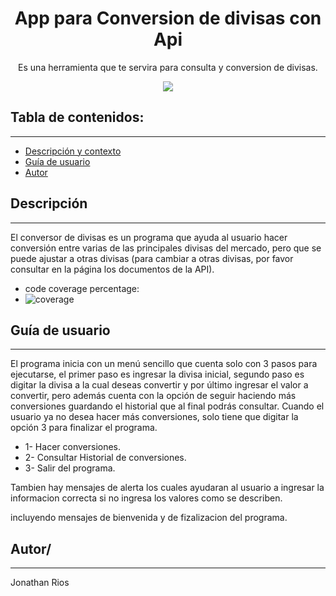
<h1 align="center">App para Conversion de divisas con Api</h1>
<p align="center"> Es una herramienta que te servira para consulta y conversion de divisas.</p>
<p align="center"><img src="https://img.freepik.com/vector-gratis/personas-que-llevan-signo-moneda-diferente_53876-66122.jpg?t=st=1732504682~exp=1732508282~hmac=b6d83e36efbd20850dfdbb3e35b1b932a889e7543ad9644476f43cfd8e91f627&w=740"/></p> 

## Tabla de contenidos:
---
- [Descripción y contexto](#Descripción)
- [Guía de usuario](#Guía-de-usuario)
- [Autor](#Autor)

## Descripción
---
El conversor de divisas es un programa que ayuda al usuario hacer conversión entre varias de las principales divisas del mercado, pero que se puede ajustar a otras divisas
(para cambiar a otras divisas, por favor consultar en la página los documentos de la API).
- code coverage percentage:
- ![coverage](https://img.shields.io/badge/coverage-60%25-yellowgreen)

## Guía de usuario
---
El programa inicia con un menú sencillo que cuenta solo con 3 pasos para ejecutarse, el primer paso es ingresar la divisa inicial, segundo paso es digitar la divisa a la cual deseas convertir y por último ingresar el valor a convertir, pero además cuenta con la opción de seguir haciendo más conversiones guardando el historial que al final podrás consultar.
Cuando el usuario ya no desea hacer más conversiones, solo tiene que digitar la opción 3 para finalizar el programa.

- 1- Hacer conversiones.
- 2- Consultar Historial de conversiones.
- 3- Salir del programa.

Tambien hay mensajes de alerta los cuales ayudaran al usuario a ingresar la informacion correcta si no ingresa los valores como se describen.

incluyendo mensajes de bienvenida y de fizalizacion del programa.

## Autor/
---
Jonathan Rios
